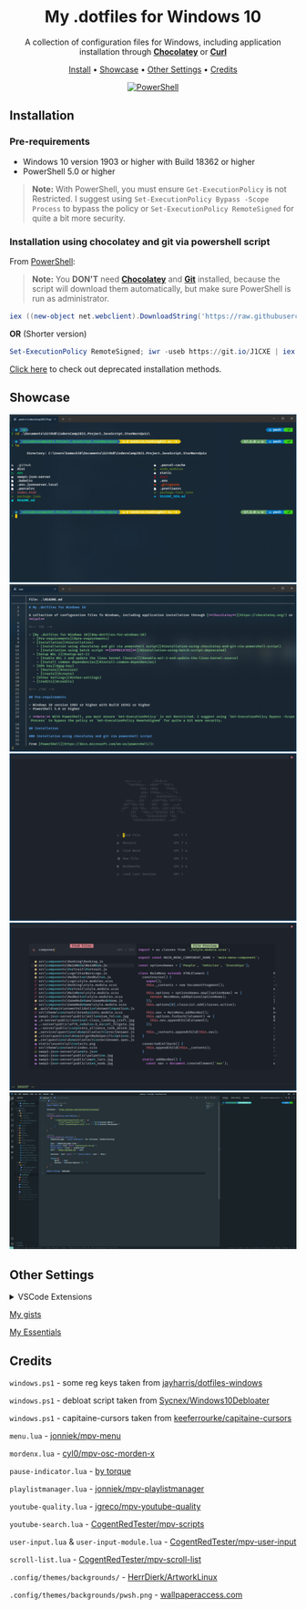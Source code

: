 <h1 align="center">My .dotfiles for Windows 10</h1>

<div align="center">

A collection of configuration files for Windows, including application installation through [**Chocolatey**](https://chocolatey.org/) or [**Curl**](https://curl.se/)

<div align="center">
      <a href="#installation">Install</a>
  <span> • </span>
       <a href="#showcase">Showcase</a>
  <span> • </span>
  <a href="#other-settings">Other Settings</a>
  <span> • </span>
        <a href="#credits">Credits</a>
  <p></p>
</div>

[![PowerShell](https://img.shields.io/badge/Made%20with%20PowerShell-568ef7.svg?style=for-the-badge&logo=PowerShell&logoColor=white)](https://github.com/PowerShell/PowerShell)

</div>

## Installation

### Pre-requirements

- Windows 10 version 1903 or higher with Build 18362 or higher
- PowerShell 5.0 or higher

> **Note:** With PowerShell, you must ensure `Get-ExecutionPolicy` is not Restricted. I suggest using `Set-ExecutionPolicy Bypass -Scope Process` to bypass the policy or `Set-ExecutionPolicy RemoteSigned` for quite a bit more security.

### Installation using chocolatey and git via powershell script

From [PowerShell](https://docs.microsoft.com/en-us/powershell/):

> **Note:** You **DON'T** need [**Chocolatey**](https://chocolatey.org/) and [**Git**](https://git-scm.com/) installed, because the script will download them automatically, but make sure PowerShell is run as administrator.

```powershell
iex ((new-object net.webclient).DownloadString('https://raw.githubusercontent.com/kamack38/dotfiles/main/install/install.ps1'))
```

**OR** (Shorter version)

```powershell
Set-ExecutionPolicy RemoteSigned; iwr -useb https://git.io/J1CXE | iex
```

[Click here](https://github.com/kamack38/dotfiles/wiki/%5BDeprecated%5D-Installation-using-batch-script) to check out deprecated installation methods.

## Showcase

![Windows Terminal](../Pictures/Showcase/Windows-Terminal-Showcase.png)
![Bat](../Pictures/Showcase/Bat-Showcase.png)
![NeoVim](../Pictures/Showcase/NeoVim-Showcase.png)
![NeoVim - Telescope](../Pictures/Showcase/NeoVim-Showcase-Telescope.png)
![VSCode](../Pictures/Showcase/VSCode-Showcase.png)

## Other Settings

<details>
  <summary>
      VSCode Extensions
  </summary>
  <ul>
      <li><a href="https://marketplace.visualstudio.com/items?itemName=aaron-bond.better-comments">aaron-bond.better-comments</a></li>
      <li><a href="https://marketplace.visualstudio.com/items?itemName=akamud.vscode-caniuse">akamud.vscode-caniuse</a></li>
      <li><a href="https://marketplace.visualstudio.com/items?itemName=akamud.vscode-theme-onedark">akamud.vscode-theme-onedark</a></li>
      <li><a href="https://marketplace.visualstudio.com/items?itemName=alexcvzz.vscode-sqlite">alexcvzz.vscode-sqlite</a></li>
      <li><a href="https://marketplace.visualstudio.com/items?itemName=aster.vscode-subtitles">aster.vscode-subtitles</a></li>
      <li><a href="https://marketplace.visualstudio.com/items?itemName=austin.code-gnu-global">austin.code-gnu-global</a></li>
      <li><a href="https://marketplace.visualstudio.com/items?itemName=bagetx.inf">bagetx.inf</a></li>
      <li><a href="https://marketplace.visualstudio.com/items?itemName=bierner.emojisense">bierner.emojisense</a></li>
      <li><a href="https://marketplace.visualstudio.com/items?itemName=bierner.markdown-preview-github-styles">bierner.markdown-preview-github-styles</a></li>
      <li><a href="https://marketplace.visualstudio.com/items?itemName=christian-kohler.npm-intellisense">christian-kohler.npm-intellisense</a></li>
      <li><a href="https://marketplace.visualstudio.com/items?itemName=christian-kohler.path-intellisense">christian-kohler.path-intellisense</a></li>
      <li><a href="https://marketplace.visualstudio.com/items?itemName=chunsen.bracket-select">chunsen.bracket-select</a></li>
      <li><a href="https://marketplace.visualstudio.com/items?itemName=cschlosser.doxdocgen">cschlosser.doxdocgen</a></li>
      <li><a href="https://marketplace.visualstudio.com/items?itemName=DavidAnson.vscode-markdownlint">DavidAnson.vscode-markdownlint</a></li>
      <li><a href="https://marketplace.visualstudio.com/items?itemName=dbaeumer.vscode-eslint">dbaeumer.vscode-eslint</a></li>
      <li><a href="https://marketplace.visualstudio.com/items?itemName=dirt-lxiv.language-csgo-cfg">dirt-lxiv.language-csgo-cfg</a></li>
      <li><a href="https://marketplace.visualstudio.com/items?itemName=dkundel.vscode-npm-source">dkundel.vscode-npm-source</a></li>
      <li><a href="https://marketplace.visualstudio.com/items?itemName=DotJoshJohnson.xml">DotJoshJohnson.xml</a></li>
      <li><a href="https://marketplace.visualstudio.com/items?itemName=dsznajder.es7-react-js-snippets">dsznajder.es7-react-js-snippets</a></li>
      <li><a href="https://marketplace.visualstudio.com/items?itemName=eamodio.gitlens">eamodio.gitlens</a></li>
      <li><a href="https://marketplace.visualstudio.com/items?itemName=ecmel.vscode-html-css">ecmel.vscode-html-css</a></li>
      <li><a href="https://marketplace.visualstudio.com/items?itemName=eg2.vscode-npm-script">eg2.vscode-npm-script</a></li>
      <li><a href="https://marketplace.visualstudio.com/items?itemName=enkia.tokyo-night">enkia.tokyo-night</a></li>
      <li><a href="https://marketplace.visualstudio.com/items?itemName=Equinusocio.vsc-community-material-theme">Equinusocio.vsc-community-material-theme</a></li>
      <li><a href="https://marketplace.visualstudio.com/items?itemName=Equinusocio.vsc-material-theme">Equinusocio.vsc-material-theme</a></li>
      <li><a href="https://marketplace.visualstudio.com/items?itemName=esbenp.prettier-vscode">esbenp.prettier-vscode</a></li>
      <li><a href="https://marketplace.visualstudio.com/items?itemName=firefox-devtools.vscode-firefox-debug">firefox-devtools.vscode-firefox-debug</a></li>
      <li><a href="https://marketplace.visualstudio.com/items?itemName=formulahendry.code-runner">formulahendry.code-runner</a></li>
      <li><a href="https://marketplace.visualstudio.com/items?itemName=foxundermoon.shell-format">foxundermoon.shell-format</a></li>
      <li><a href="https://marketplace.visualstudio.com/items?itemName=GEEKiDoS.vdf">GEEKiDoS.vdf</a></li>
      <li><a href="https://marketplace.visualstudio.com/items?itemName=GitHub.vscode-pull-request-github">GitHub.vscode-pull-request-github</a></li>
      <li><a href="https://marketplace.visualstudio.com/items?itemName=GrapeCity.gc-excelviewer">GrapeCity.gc-excelviewer</a></li>
      <li><a href="https://marketplace.visualstudio.com/items?itemName=humao.rest-client">humao.rest-client</a></li>
      <li><a href="https://marketplace.visualstudio.com/items?itemName=Hyeon.c-math-viewer">Hyeon.c-math-viewer</a></li>
      <li><a href="https://marketplace.visualstudio.com/items?itemName=icrawl.discord-vscode">icrawl.discord-vscode</a></li>
      <li><a href="https://marketplace.visualstudio.com/items?itemName=ionutvmi.reg">ionutvmi.reg</a></li>
      <li><a href="https://marketplace.visualstudio.com/items?itemName=jeff-hykin.better-cpp-syntax">jeff-hykin.better-cpp-syntax</a></li>
      <li><a href="https://marketplace.visualstudio.com/items?itemName=liximomo.sftp">liximomo.sftp</a></li>
      <li><a href="https://marketplace.visualstudio.com/items?itemName=lukasz-wronski.ftp-sync">lukasz-wronski.ftp-sync</a></li>
      <li><a href="https://marketplace.visualstudio.com/items?itemName=mgmcdermott.vscode-language-babel">mgmcdermott.vscode-language-babel</a></li>
      <li><a href="https://marketplace.visualstudio.com/items?itemName=mikestead.dotenv">mikestead.dotenv</a></li>
      <li><a href="https://marketplace.visualstudio.com/items?itemName=mkaufman.HTMLHint">mkaufman.HTMLHint</a></li>
      <li><a href="https://marketplace.visualstudio.com/items?itemName=ms-python.python">ms-python.python</a></li>
      <li><a href="https://marketplace.visualstudio.com/items?itemName=ms-python.vscode-pylance">ms-python.vscode-pylance</a></li>
      <li><a href="https://marketplace.visualstudio.com/items?itemName=ms-toolsai.jupyter">ms-toolsai.jupyter</a></li>
      <li><a href="https://marketplace.visualstudio.com/items?itemName=ms-toolsai.jupyter-keymap">ms-toolsai.jupyter-keymap</a></li>
      <li><a href="https://marketplace.visualstudio.com/items?itemName=ms-toolsai.jupyter-renderers">ms-toolsai.jupyter-renderers</a></li>
      <li><a href="https://marketplace.visualstudio.com/items?itemName=ms-vscode-remote.remote-containers">ms-vscode-remote.remote-containers</a></li>
      <li><a href="https://marketplace.visualstudio.com/items?itemName=ms-vscode-remote.remote-ssh">ms-vscode-remote.remote-ssh</a></li>
      <li><a href="https://marketplace.visualstudio.com/items?itemName=ms-vscode-remote.remote-ssh-edit">ms-vscode-remote.remote-ssh-edit</a></li>
      <li><a href="https://marketplace.visualstudio.com/items?itemName=ms-vscode-remote.remote-wsl">ms-vscode-remote.remote-wsl</a></li>
      <li><a href="https://marketplace.visualstudio.com/items?itemName=ms-vscode-remote.vscode-remote-extensionpack">ms-vscode-remote.vscode-remote-extensionpack</a></li>
      <li><a href="https://marketplace.visualstudio.com/items?itemName=ms-vscode.cpptools">ms-vscode.cpptools</a></li>
      <li><a href="https://marketplace.visualstudio.com/items?itemName=ms-vscode.hexeditor">ms-vscode.hexeditor</a></li>
      <li><a href="https://marketplace.visualstudio.com/items?itemName=ms-vscode.powershell">ms-vscode.powershell</a></li>
      <li><a href="https://marketplace.visualstudio.com/items?itemName=ms-vscode.vscode-typescript-next">ms-vscode.vscode-typescript-next</a></li>
      <li><a href="https://marketplace.visualstudio.com/items?itemName=ms-vsliveshare.vsliveshare">ms-vsliveshare.vsliveshare</a></li>
      <li><a href="https://marketplace.visualstudio.com/items?itemName=ms-vsliveshare.vsliveshare-audio">ms-vsliveshare.vsliveshare-audio</a></li>
      <li><a href="https://marketplace.visualstudio.com/items?itemName=mtxr.sqltools">mtxr.sqltools</a></li>
      <li><a href="https://marketplace.visualstudio.com/items?itemName=mutantdino.resourcemonitor">mutantdino.resourcemonitor</a></li>
      <li><a href="https://marketplace.visualstudio.com/items?itemName=patbenatar.advanced-new-file">patbenatar.advanced-new-file</a></li>
      <li><a href="https://marketplace.visualstudio.com/items?itemName=philnash.ngrok-for-vscode">philnash.ngrok-for-vscode</a></li>
      <li><a href="https://marketplace.visualstudio.com/items?itemName=PKief.material-icon-theme">PKief.material-icon-theme</a></li>
      <li><a href="https://marketplace.visualstudio.com/items?itemName=pranaygp.vscode-css-peek">pranaygp.vscode-css-peek</a></li>
      <li><a href="https://marketplace.visualstudio.com/items?itemName=redhat.vscode-yaml">redhat.vscode-yaml</a></li>
      <li><a href="https://marketplace.visualstudio.com/items?itemName=richie5um2.vscode-sort-json">richie5um2.vscode-sort-json</a></li>
      <li><a href="https://marketplace.visualstudio.com/items?itemName=ritwickdey.live-sass">ritwickdey.live-sass</a></li>
      <li><a href="https://marketplace.visualstudio.com/items?itemName=ritwickdey.LiveServer">ritwickdey.LiveServer</a></li>
      <li><a href="https://marketplace.visualstudio.com/items?itemName=shd101wyy.markdown-preview-enhanced">shd101wyy.markdown-preview-enhanced</a></li>
      <li><a href="https://marketplace.visualstudio.com/items?itemName=slevesque.vscode-autohotkey">slevesque.vscode-autohotkey</a></li>
      <li><a href="https://marketplace.visualstudio.com/items?itemName=SPGoding.datapack-language-server">SPGoding.datapack-language-server</a></li>
      <li><a href="https://marketplace.visualstudio.com/items?itemName=streetsidesoftware.code-spell-checker">streetsidesoftware.code-spell-checker</a></li>
      <li><a href="https://marketplace.visualstudio.com/items?itemName=streetsidesoftware.code-spell-checker-polish">streetsidesoftware.code-spell-checker-polish</a></li>
      <li><a href="https://marketplace.visualstudio.com/items?itemName=syler.sass-indented">syler.sass-indented</a></li>
      <li><a href="https://marketplace.visualstudio.com/items?itemName=TabNine.tabnine-vscode">TabNine.tabnine-vscode</a></li>
      <li><a href="https://marketplace.visualstudio.com/items?itemName=thomanq.math-snippets">thomanq.math-snippets</a></li>
      <li><a href="https://marketplace.visualstudio.com/items?itemName=tldraw-org.tldraw-vscode">tldraw-org.tldraw-vscode</a></li>
      <li><a href="https://marketplace.visualstudio.com/items?itemName=tomoki1207.pdf">tomoki1207.pdf</a></li>
      <li><a href="https://marketplace.visualstudio.com/items?itemName=vincaslt.highlight-matching-tag">vincaslt.highlight-matching-tag</a></li>
      <li><a href="https://marketplace.visualstudio.com/items?itemName=VisualStudioExptTeam.vscodeintellicode">VisualStudioExptTeam.vscodeintellicode</a></li>
      <li><a href="https://marketplace.visualstudio.com/items?itemName=WakaTime.vscode-wakatime">WakaTime.vscode-wakatime</a></li>
      <li><a href="https://marketplace.visualstudio.com/items?itemName=WallabyJs.quokka-vscode">WallabyJs.quokka-vscode</a></li>
      <li><a href="https://marketplace.visualstudio.com/items?itemName=WallabyJs.wallaby-vscode">WallabyJs.wallaby-vscode</a></li>
      <li><a href="https://marketplace.visualstudio.com/items?itemName=wix.vscode-import-cost">wix.vscode-import-cost</a></li>
      <li><a href="https://marketplace.visualstudio.com/items?itemName=wmanth.jar-viewer">wmanth.jar-viewer</a></li>
      <li><a href="https://marketplace.visualstudio.com/items?itemName=xabikos.JavaScriptSnippets">xabikos.JavaScriptSnippets</a></li>
      <li><a href="https://marketplace.visualstudio.com/items?itemName=xyz.plsql-language">xyz.plsql-language</a></li>
      <li><a href="https://marketplace.visualstudio.com/items?itemName=yzhang.markdown-all-in-one">yzhang.markdown-all-in-one</a></li>
      <li><a href="https://marketplace.visualstudio.com/items?itemName=zhuangtongfa.material-theme">zhuangtongfa.material-theme</a></li>
  </ul>
</details>

[My gists](https://gist.github.com/kamack38)

[My Essentials](https://github.com/kamack38/Essentials/wiki)

## Credits

`windows.ps1` - some reg keys taken from [jayharris/dotfiles-windows](https://github.com/jayharris/dotfiles-windows/blob/master/windows.ps1)

`windows.ps1` - debloat script taken from [Sycnex/Windows10Debloater](https://github.com/Sycnex/Windows10Debloater/blob/master/Windows10SysPrepDebloater.ps1)

`windows.ps1` - capitaine-cursors taken from [keeferrourke/capitaine-cursors](https://github.com/keeferrourke/capitaine-cursors)

`menu.lua` - [jonniek/mpv-menu](https://github.com/jonniek/mpv-menu)

`mordenx.lua` - [cyl0/mpv-osc-morden-x](https://github.com/cyl0/mpv-osc-morden-x/pull/3)

`pause-indicator.lua` - [by torque](https://gist.github.com/torque/9dbc69543118347d2e5f43239a7e609a)

`playlistmanager.lua` - [jonniek/mpv-playlistmanager](https://github.com/jonniek/mpv-playlistmanager)

`youtube-quality.lua` - [jgreco/mpv-youtube-quality](https://github.com/jgreco/mpv-youtube-quality)

`youtube-search.lua` - [CogentRedTester/mpv-scripts](https://github.com/CogentRedTester/mpv-scripts/blob/master/youtube-search.lua)

`user-input.lua` & `user-input-module.lua` - [CogentRedTester/mpv-user-input](https://github.com/CogentRedTester/mpv-user-input)

`scroll-list.lua` - [CogentRedTester/mpv-scroll-list](https://github.com/CogentRedTester/mpv-scroll-list)

`.config/themes/backgrounds/` - [HerrDierk/ArtworkLinux](https://github.com/HerrDierk/ArtworkLinux)

`.config/themes/backgrounds/pwsh.png` - [wallpaperaccess.com](https://wallpaperaccess.com/download/powershell-4834959)
